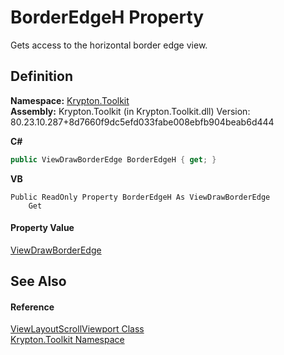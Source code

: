# BorderEdgeH Property


Gets access to the horizontal border edge view.



## Definition
**Namespace:** <a href="79d2eac2-21f4-54ff-7552-b20c33c30600.md">Krypton.Toolkit</a>  
**Assembly:** Krypton.Toolkit (in Krypton.Toolkit.dll) Version: 80.23.10.287+8d7660f9dc5efd033fabe008ebfb904beab6d444

**C#**
``` C#
public ViewDrawBorderEdge BorderEdgeH { get; }
```
**VB**
``` VB
Public ReadOnly Property BorderEdgeH As ViewDrawBorderEdge
	Get
```



#### Property Value
<a href="563f9cd9-f7c9-a2fb-0782-160a69b7a343.md">ViewDrawBorderEdge</a>

## See Also


#### Reference
<a href="e18837b5-8009-7d03-8e2a-28fedc916577.md">ViewLayoutScrollViewport Class</a>  
<a href="79d2eac2-21f4-54ff-7552-b20c33c30600.md">Krypton.Toolkit Namespace</a>  

